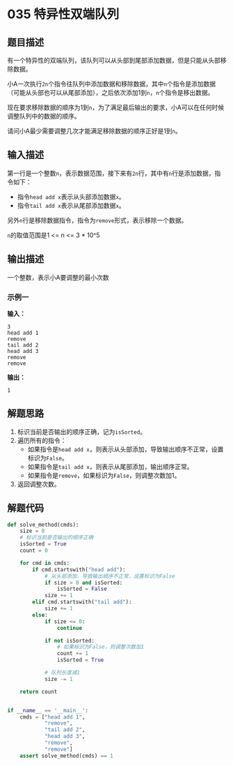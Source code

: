 # 035 特异性双端队列

## 题目描述

有一个特异性的双端队列，该队列可以从头部到尾部添加数据，但是只能从头部移除数据。

小A一次执行`2n`个指令往队列中添加数据和移除数据，其中`n`个指令是添加数据（可能从头部也可以从尾部添加），之后依次添加1到`n`，`n`个指令是移出数据。

现在要求移除数据的顺序为1到`n`，为了满足最后输出的要求，小A可以在任何时候调整队列中的数据的顺序。

请问小A最少需要调整几次才能满足移除数据的顺序正好是1到`n`。

## 输入描述

第一行是一个整数`n`，表示数据范围，接下来有`2n`行，其中有`n`行是添加数据，指令如下：
- 指令`head add x`表示从头部添加数据`x`。
- 指令`tail add x`表示从尾部添加数据`x`。

另外`n`行是移除数据指令，指令为`remove`形式，表示移除一个数据。

`n`的取值范围是1 <= n <= 3 * 10^5

## 输出描述

一个整数，表示小A要调整的最小次数

### 示例一

**输入：**

```text
3
head add 1
remove
tail add 2
head add 3
remove
remove
```

**输出：**
```text
1
```

## 解题思路

1. 标识当前是否输出的顺序正确，记为`isSorted`。
2. 遍历所有的指令：
    - 如果指令是`head add x`，则表示从头部添加，导致输出顺序不正常，设置标识为`False`。
    - 如果指令是`tail add x`，则表示从尾部添加，输出顺序正常。
    - 如果指令是`remove`，如果标识为`False`，则调整次数加1。
3. 返回调整次数。    

## 解题代码

```python
def solve_method(cmds):
    size = 0
    # 标识当前是否输出的顺序正确
    isSorted = True
    count = 0

    for cmd in cmds:
        if cmd.startswith("head add"):
            # 从头部添加，导致输出顺序不正常，设置标识为False
            if size > 0 and isSorted:
                isSorted = False
            size += 1
        elif cmd.startswith("tail add"):
            size += 1
        else:
            if size <= 0:
                continue

            if not isSorted:
                # 如果标识为False，则调整次数加1
                count += 1
                isSorted = True

            # 队列长度减1
            size -= 1

    return count


if __name__ == '__main__':
    cmds = ["head add 1",
            "remove",
            "tail add 2",
            "head add 3",
            "remove",
            "remove"]
    assert solve_method(cmds) == 1
```